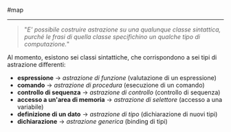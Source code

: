 #map 
____
> "*E' possibile costruire astrazione su una qualunque classe sintattica, purché le frasi di quella classe specifichino un qualche tipo di computazione.*"

Al momento, esistono sei classi sintattiche, che corrispondono a sei tipi di astrazione differenti:
- **espressione** $\to$ *astrazione di funzione* (valutazione di un espressione)
- **comando** $\to$ *astrazione di procedura* (esecuzione di un comando)
- **controllo di sequenza** $\to$ *astrazione di controllo* (controllo di sequenza)
- **accesso a un'area di memoria** $\to$ *astrazione di selettore* (accesso a una variabile)
- **definizione di un dato** $\to$ *astrazione di tipo* (dichiarazione di nuovi tipi)
- **dichiarazione** $\to$ *astrazione generica* (binding di tipi)
